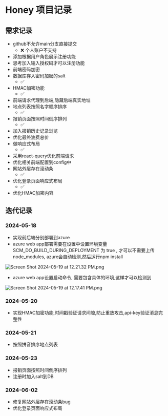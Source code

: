 # Honey 项目记录

## 需求记录

- github不允许main分支直接提交
  - ❌ 个人账户不支持
- 添加根据用户角色展示注册功能
- 思考加入输入授权码才可以注册功能
- 前端密码加密
- 数据库存入密码加密的salt
  - ✅
- HMAC加密功能
  - ✅
- 前端请求代理到后端,隐藏后端真实地址
- 地点列表按照名字顺序排序
  - ✅
- 报销页面按照时间倒序排列
  - ✅
- 加入报销历史记录浏览
- 优化最终油费总价
- 做响应式布局
  - ✅
- 采用react-query优化前端请求
- 优化相关前端配置到config中
- 网站外层存在滚动条
  - ✅
- 优化登录页面响应式布局
  - ✅
- 优化HMAC加密内容

## 迭代记录

### 2024-05-18

- 实现前后端分别部署到azure
- azure web app部署需要在设置中设置环境变量 SCM_DO_BUILD_DURING_DEPLOYMENT 为 true , 才可以不需要上传node_modules, azure会自动检测,然后运行npm install

![Screen Shot 2024-05-19 at 12.21.32 PM.png](https://img2.imgtp.com/2024/05/19/phIp4Fpf.png)

- azure web app设置启动命令, 需要包含具体的环境,这样才可以检测到

![Screen Shot 2024-05-19 at 12.17.41 PM.png](https://img2.imgtp.com/2024/05/19/xebqUkRK.png)

### 2024-05-20

- 实现HMAC加密功能,时间戳验证请求间隙,防止重放攻击,api-key验证消息完整性

### 2024-05-21

- 按照拼音排序地点列表

### 2024-05-23

- 报销页面按照时间倒序排列
- 注册时加入salt到DB

### 2024-06-02

- 修复网站外层存在滚动条bug
- 优化登录页面响应式布局
